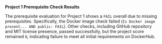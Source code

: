 **Project 1 Prerequisite Check Results**

The prerequisite evaluation for Project 1 shows a `FAIL` overall due to missing prerequisites. Specifically, the Docker image check failed (`Is Docker image present... AND public: FAIL`). Other checks, including GitHub repository and MIT license presence, passed successfully, but the project score remained `0`, indicating failure to meet all initial requirements on DockerHub.